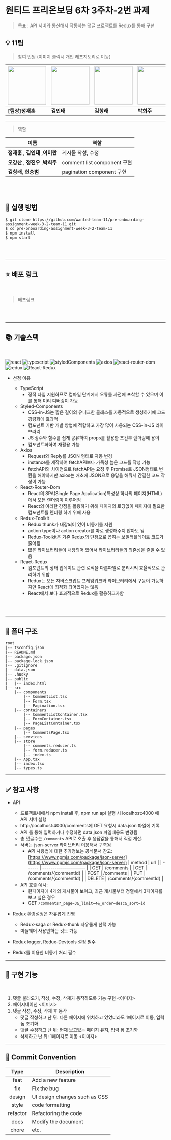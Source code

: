 # 원티드 프리온보딩 6차 3주차-2번 과제

> 목표 : API 서버와 통신해서 작동하는 댓글 프로젝트를 Redux를 통해 구현

## 💡 11팀

> 참여 인원 (이미지 클릭시 개인 레포지토리로 이동)

| [<img src="https://avatars.githubusercontent.com/u/16061038?v=4" width="120px" /> ](https://www.github.com/GUGIG) | [<img src="https://avatars.githubusercontent.com/u/62875596?v=4" width="120px" /> ](https://www.github.com/dlsxody1) | [<img src="https://avatars.githubusercontent.com/u/57490711?v=4" width="120px" /> ](https://www.github.com/gkdfo40) | [<img src="https://avatars.githubusercontent.com/u/97019802?v=4" width="120px" /> ](https://www.github.com/hjpark625) | [<img src="https://avatars.githubusercontent.com/u/46833758?v=4" width="120px" /> ](https://www.github.com/ggsno) | [<img src="https://avatars.githubusercontent.com/u/111843724?v=4" width="120px" /> ](https://www.github.com/lee12779) | [<img src="https://avatars.githubusercontent.com/u/66675699?v=4" width="120px" /> ](https://www.github.com/happyeveryone96) | [<img src="https://avatars.githubusercontent.com/u/62886997?v=4" width="120px" />](https://www.github.com/HyunSeungBeom) |
| ----------------------------------------------------------------------------------------------------------------- | -------------------------------------------------------------------------------------------------------------------- | ------------------------------------------------------------------------------------------------------------------- | --------------------------------------------------------------------------------------------------------------------- | ----------------------------------------------------------------------------------------------------------------- | --------------------------------------------------------------------------------------------------------------------- | --------------------------------------------------------------------------------------------------------------------------- | ------------------------------------------------------------------------------------------------------------------------ |
| **[팀장]정재훈**                                                                                                  | **김인태**                                                                                                           | **김항래**                                                                                                          | **박희주**                                                                                                            | **오강산**                                                                                                        | **이미란**                                                                                                            | **정진우**                                                                                                                  | **현승범**                                                                                                               |

---

> 역할

| 이름                                | 역할                        |
| ----------------------------------- | --------------------------- |
| **정재훈** , **김인태** ,**이미란** | 게시물 작성, 수정           |
| **오강산** , **정진우** ,**박희주** | comment list component 구현 |
| **김항래**, **현승범**              | pagination component 구현   |

<br />
<br />

## 🌈 실행 방법

    $ git clone https://github.com/wanted-team-11/pre-onboarding-assignment-week-3-2-team-11.git
    $ cd pre-onboarding-assignment-week-3-2-team-11
    $ npm install
    $ npm start

<br />
<br />

---

## ⭐ 배포 링크

<br />

> 배포링크

<br />
<br />

---

## 📚 기술스택

<br />

![react](https://img.shields.io/badge/react-18.0.0-61DAFB?logo=react)
![typescript](https://img.shields.io/badge/typescript-4.8.3-3178C6?logo=typescript)
![styledComponents](https://img.shields.io/badge/styled--components-5.3.5-DB7093?logo=styledcomponents)
![axios](https://img.shields.io/badge/axios-0.27.2-5E22D6)
![react-router-dom](https://img.shields.io/badge/react--router--dom-6.3.0-blue?logo=react-router)
![redux](https://img.shields.io/badge/redux--toolkit-1.8.5-764ABC?logo=Redux)
![React-Redux](https://img.shields.io/badge/react--redux-7.2.8-764ABC?logo=redux)

- 선정 이유

  - TypeScript
    - 정적 타입 지원하므로 컴파일 단계에서 오류를 사전에 포착할 수 있으며 이를 통해 미리 디버깅이 가능
  - Styled-Components
    - CSS-in-JS는 짧은 길이의 유니크한 클래스를 자동적으로 생성하기에 코드 경량화에 효과적
    - 컴포넌트 기반 개발 방법에 적합하고 가장 많이 사용되는 CSS-in-JS 라이브러리
    - JS 상수와 함수를 쉽게 공유하여 props를 활용한 조건부 렌더링에 용이
    - 컴포넌트화하여 재활용 가능
  - Axios
    - Request와 Reply를 JSON 형태로 자동 변경
    - instance를 제작하여 fetchAPI보다 가독성 높은 코드를 작성 가능
    - fetchAPI와 차이점으로 fetchAPI는 요청 후 Promise로 JSON형태로 변환을 해야하지만 axios는 애초에 JSON으로 응답을 해줘서 간결한 코드 작성이 가능
  - React-Router-Dom
    - React의 SPA(Single Page Application)특성상 하나의 페이지(HTML)에서 모든 렌더링이 이루어짐
    - React의 이러한 강점을 활용하기 위해 페이지의 로딩없이 페이지에 필요한 컴포넌트를 렌더링 하기 위해 사용
  - Redux-Toolkit
    - Redux thunk가 내장되어 있어 비동기를 지원
    - action type이나 action creator를 따로 생성해주지 않아도 됨
    - Redux-Toolkit은 기존 Redux의 단점으로 꼽히는 보일러플레이트 코드가 줄어듦
    - 많은 라이브러리들이 내장되어 있어서 라이브러리들의 의존성을 줄일 수 있음
  - React-Redux
    - 컴포넌트의 상태 업데이트 관련 로직을 다른파일로 분리시켜 효율적으로 관리하기 위함
    - Redux는 모든 자바스크립트 프레임워크와 라이브러리에서 구동이 가능하지만 React에 최적화 되어있지는 않음
    - React에서 보다 효과적으로 Redux를 활용하고자함

<br />
<br />

---

## 📁 폴더 구조

    root
    |-- tsconfig.json
    |-- README.md
    |-- package.json
    |-- package-lock.json
    |-- .gitignore
    |-- data.json
    |-- .husky
    |-- public
    |   |-- index.html
    |-- src
        |-- components
            |-- CommentList.tsx
            |-- Form.tsx
            |-- Pagination.tsx
        |-- containers
            |-- CommentListContainer.tsx
            |-- FormContainer.tsx
            |-- PageListContainer.tsx
        |-- pages
            |-- CommentsPage.tsx
        |-- services
        |-- store
            |-- comments.reducer.ts
            |-- form.reducer.ts
            |-- index.ts
        |-- App.tsx
        |-- index.tsx
        |-- types.ts

---

## ✅ 참고 사항

- API

  - 프로젝트내에서 npm install 후, npm run api 실행 시 localhost:4000 에 API 서버 실행
  - http://localhost:4000/comments에 GET 요청시 data.json 파일에 기록
  - API 를 통해 입력하거나 수정하면 data.json 파일내용도 변경됨
  - 총 댓글수는 `/comments` API로 호출 후 응답값을 통해서 직접 계산.
  - 서버는 json-server 라이브러리 이용해서 구축됨
    - API 사용법에 대한 추가정보는 공식문서 참고: [https://www.npmjs.com/package/json-server](https://www.npmjs.com/package/json-server)
      | method | url |
      | ------ | --------------------- |
      | GET | /comments |
      | GET | /comments/{commentId} |
      | POST | /comments |
      | PUT | /comments/{commentId} |
      | DELETE | /comments/{commentId} |
  - API 호출 예시:
    - 한페이지에 4개의 게시물이 보이고, 최근 게시물부터 정렬해서 3페이지를 보고 싶은 경우
    - GET `/comments?_page=3&_limit=4&_order=desc&_sort=id`

- Redux 환경설정은 자유롭게 진행

  - Redux-saga or Redux-thunk 자유롭게 선택 가능
  - 미들웨어 사용안하는 것도 가능

- Redux logger, Redux-Devtools 설정 필수
- Redux를 이용한 비동기 처리 필수
  <br/>

---

## 📝 구현 기능

  <br />

1. 댓글 불러오기, 작성, 수정, 삭제가 동작하도록 기능 구현
   <이미지>
2. 페이지네이션
   <이미지>
3. 댓글 작성, 수정, 삭제 후 동작
   - 댓글 작성하고 난 뒤: 다른 페이지에 위치하고 있었더라도 1페이지로 이동, 입력 폼 초기화
   - 댓글 수정하고 난 뒤: 현재 보고있는 페이지 유지, 입력 폼 초기화
   - 삭제하고 난 뒤: 1페이지로 이동
     <이미지>

---

## 🙏 Commit Convention

|   Type   | Description                   |
| :------: | ----------------------------- |
|   feat   | Add a new feature             |
|   fix    | Fix the bug                   |
|  design  | UI design changes such as CSS |
|  style   | code formatting               |
| refactor | Refactoring the code          |
|   docs   | Modify the document           |
|  chore   | etc.                          |
